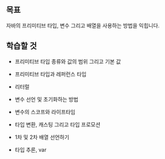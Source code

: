 ## 목표

자바의 프리미티브 타입, 변수 그리고 배열을 사용하는 방법을 익힙니다.

## 학습할 것

- 프리미티브 타입 종류와 값의 범위 그리고 기본 값

- 프리미티브 타입과 레퍼런스 타입

- 리터럴

- 변수 선언 및 초기화하는 방법

- 변수의 스코프와 라이프타임

- 타입 변환, 캐스팅 그리고 타입 프로모션

- 1차 및 2차 배열 선언하기

- 타입 추론, var

  

  
